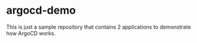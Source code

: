 # argocd-demo

This is just a sample repository that contains 2 applications to demonstrate how ArgoCD works.